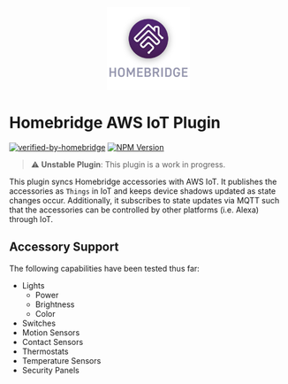
<p align="center">

<img src="https://github.com/homebridge/branding/raw/master/logos/homebridge-wordmark-logo-vertical.png" width="150">

</p>


# Homebridge AWS IoT Plugin

[![verified-by-homebridge](https://badgen.net/badge/homebridge/verified/purple)](https://github.com/homebridge/homebridge/wiki/Verified-Plugins)
[![NPM Version](https://img.shields.io/npm/v/homebridge-aws-iot.svg)](https://www.npmjs.com/package/homebridge-aws-iot)

> &#x26a0;&#xfe0f; **Unstable Plugin**: This plugin is a work in progress.

This plugin syncs Homebridge accessories with AWS IoT. It publishes the
accessories as `Things` in IoT and keeps device shadows updated as state changes
occur. Additionally, it subscribes to state updates via MQTT such that the accessories
can be controlled by other platforms (i.e. Alexa) through IoT.

## Accessory Support
The following capabilities have been tested thus far:
- Lights
  - Power
  - Brightness
  - Color
- Switches
- Motion Sensors
- Contact Sensors
- Thermostats
- Temperature Sensors
- Security Panels


